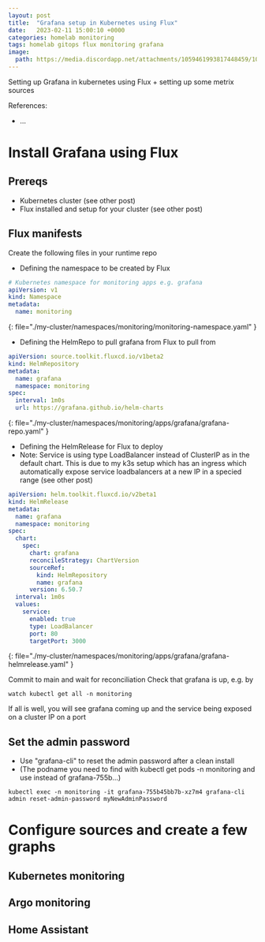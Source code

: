 ```yaml
---
layout: post
title:  "Grafana setup in Kubernetes using Flux"
date:   2023-02-11 15:00:10 +0000
categories: homelab monitoring
tags: homelab gitops flux monitoring grafana
image:
  path: https://media.discordapp.net/attachments/1059461993817448459/1071162019924951210/Fredrik999_big_snow_blower_inside_apartment_749b7b28-c8e4-4444-97d3-c10443bd12e9.png
---
```

Setting up Grafana in kubernetes using Flux + setting up some metrix sources

References:
* ...

# Install Grafana using Flux
## Prereqs
* Kubernetes cluster (see other post)
* Flux installed and setup for your cluster (see other post)

## Flux manifests
Create the following files in your runtime repo
* Defining the namespace to be created by Flux
```yaml
# Kubernetes namespace for monitoring apps e.g. grafana
apiVersion: v1
kind: Namespace
metadata:
  name: monitoring
```
{: file="./my-cluster/namespaces/monitoring/monitoring-namespace.yaml" }

* Defining the HelmRepo to pull grafana from Flux to pull from
```yaml
apiVersion: source.toolkit.fluxcd.io/v1beta2
kind: HelmRepository
metadata:
  name: grafana
  namespace: monitoring
spec:
  interval: 1m0s
  url: https://grafana.github.io/helm-charts
```
{: file="./my-cluster/namespaces/monitoring/apps/grafana/grafana-repo.yaml" }

* Defining the HelmRelease for Flux to deploy
* Note: Service is using type LoadBalancer instead of ClusterIP as in the default chart. This is due to my k3s setup which has an ingress which automatically expose service loadbalancers at a new IP in a specied range (see other post)
```yaml
apiVersion: helm.toolkit.fluxcd.io/v2beta1
kind: HelmRelease
metadata:
  name: grafana
  namespace: monitoring
spec:
  chart:
    spec:
      chart: grafana
      reconcileStrategy: ChartVersion
      sourceRef:
        kind: HelmRepository
        name: grafana
      version: 6.50.7
  interval: 1m0s
  values:
    service:
      enabled: true
      type: LoadBalancer
      port: 80
      targetPort: 3000
```
{: file="./my-cluster/namespaces/monitoring/apps/grafana/grafana-helmrelease.yaml" }


Commit to main and wait for reconciliation
Check that grafana is up, e.g. by
```shell
watch kubectl get all -n monitoring
```
If all is well, you will see grafana coming up and the service being exposed on a cluster IP on a port

## Set the admin password
* Use "grafana-cli" to reset the admin password after a clean install
* (The podname you need to find with kubectl get pods -n monitoring and use instead of grafana-755b...)
```shell
kubectl exec -n monitoring -it grafana-755b45bb7b-xz7m4 grafana-cli admin reset-admin-password myNewAdminPassword
```

# Configure sources and create a few graphs
## Kubernetes monitoring
## Argo monitoring
## Home Assistant